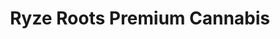 ---
title: "Ryze Roots Premium Cannabis"
url: /fort-kent/ryze-roots-premium-cannabis/
shop: cannabis
---